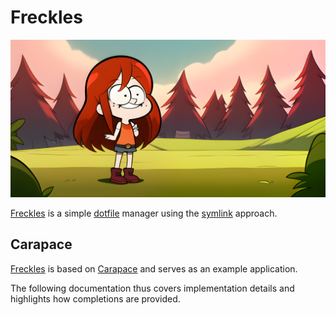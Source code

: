 # Freckles

![](./banner.png)

[Freckles] is a simple [dotfile] manager using the [symlink] approach.

## Carapace

[Freckles] is based on [Carapace] and serves as an example application.

The following documentation thus covers implementation details and highlights how completions are provided.

[Carapace]:https://carapace.sh
[dotfile]:https://dotfiles.github.io/
[Freckles]:https://github.com/carapace-sh/freckles
[symlink]:https://en.wikipedia.org/wiki/Symbolic_link
